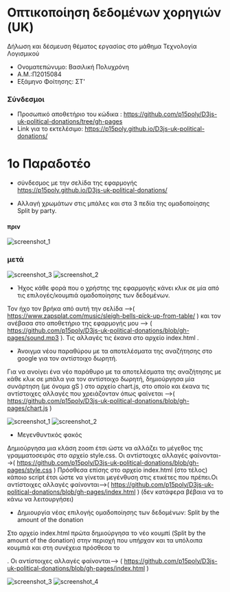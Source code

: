 # Οπτικοποίηση δεδομένων χορηγιών (UK)

Δήλωση και δέσμευση θέματος εργασίας στο μάθημα Τεχνολογία Λογισμικού

* Ονοματεπώνυμο: Βασιλική Πολυχρόνη
* Α.Μ.:Π2015084
* Εξάμηνο Φοίτησης: ΣΤ'

### Σύνδεσμοι
* Προσωπικό αποθετήριο του κώδικα : https://github.com/p15poly/D3js-uk-political-donations/tree/gh-pages
* Link για το εκτελέσιμο: https://p15poly.github.io/D3js-uk-political-donations/

# 1ο Παραδοτέο
* σύνδεσμος με την σελίδα της εφαρμογής 
https://p15poly.github.io/D3js-uk-political-donations/

* Αλλαγή χρωμάτων στις μπάλες και στα 3 πεδία της ομαδοποίησης Split by party.
#### πριν
![screenshot_1](https://user-images.githubusercontent.com/22655118/37254304-b53b797e-2544-11e8-99d5-9c1c649d0f3b.png)
### μετά
![screenshot_3](https://user-images.githubusercontent.com/22655118/37254439-8af0a11a-2546-11e8-8005-8c202cd7f0ab.png)
![screenshot_2](https://user-images.githubusercontent.com/22655118/37254424-5b6a6886-2546-11e8-9dfc-f4de29c0c894.png)
 
* Ήχος κάθε φορά που ο χρήστης της εφαρμογής κάνει κλικ σε μία από τις επιλογές/κουμπιά ομαδοποίησης των δεδομένων.

Τον ήχο τον βρήκα από αυτή την σελίδα -->( https://www.zapsplat.com/music/sleigh-bells-pick-up-from-table/ ) και τον ανέβασα στο αποθετήριο της εφαρμογής μου --> ( https://github.com/p15poly/D3js-uk-political-donations/blob/gh-pages/sound.mp3 ).
Τις αλλαγές τις έκανα στο αρχείο index.html .

*  Άνοιγμα νέου παραθύρου με τα αποτελέσματα της αναζήτησης στο google για τον αντίστοιχο δωρητή.

Για να ανοίγει ένα νέο παράθυρο με τα αποτελέσματα της αναζήτησης με κάθε κλικ σε μπάλα για τον αντίστοιχο δωρητή, δημιούργησα μία συνάρτηση (με όνομα gS ) στο αρχείο chart.js, στο οποίο και έκανα τις αντίστοιχες αλλαγές που χρειάζονταν όπως φαίνεται -->( https://github.com/p15poly/D3js-uk-political-donations/blob/gh-pages/chart.js )

![screenshot_1](https://user-images.githubusercontent.com/22655118/37286051-85c676ec-2609-11e8-8a71-45e7c31ed12c.png)
![screenshot_2](https://user-images.githubusercontent.com/22655118/37286076-978428c0-2609-11e8-83c6-3871e2e3e19e.png)


* Μεγενθυντικός φακός

Δημιούργησα μια κλάση zoom έτσι ώστε να αλλάζει το μέγεθος της γραμματοσειράς στο αρχείο style.css. Οι αντίστοιχες αλλαγές φαίνονται-->( https://github.com/p15poly/D3js-uk-political-donations/blob/gh-pages/style.css )
Πρόσθεσα επίσης στο αρχείο index.html (στο τέλος) κάποιο script έτσι ώστε να γίνεται μεγένθυση στις ετικέτες που πρέπει.Οι αντίστοιχες αλλαγές φαίνονται-->( https://github.com/p15poly/D3js-uk-political-donations/blob/gh-pages/index.html )
(δεν κατάφερα βέβαια να το κάνω να λειτουργήσει)

* Δημιουργία νέας επιλογής ομαδοποίησης των δεδομένων: Split by the amount of the donation

Στο αρχείο index.html  πρώτα δημιούργησα το νέο κουμπί (Split by the amount of the donation) στην περιοχή που υπήρχαν και τα υπόλοιπα κουμπιά και στη συνέχεια πρόσθεσα το <div id="view-donation-amount"> . Oι αντίστοιχες αλλαγές φαίνονται--> ( https://github.com/p15poly/D3js-uk-political-donations/blob/gh-pages/index.html )
 
![screenshot_3](https://user-images.githubusercontent.com/22655118/37287566-c2f33cae-260d-11e8-9576-392e5745cf1b.png)
![screenshot_4](https://user-images.githubusercontent.com/22655118/37287851-6de9a878-260e-11e8-8876-bd52f53ed9ab.png)
 

